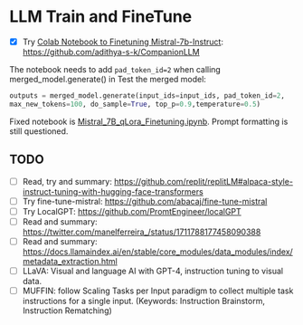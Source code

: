 # LLM Train and FineTune

- [x] Try [Colab Notebook to Finetuning Mistral-7b-Instruct](https://adithyask.medium.com/a-beginners-guide-to-fine-tuning-mistral-7b-instruct-model-0f39647b20fe): https://github.com/adithya-s-k/CompanionLLM

The notebook needs to add `pad_token_id=2` when calling merged_model.generate() in Test the merged model:

```python
outputs = merged_model.generate(input_ids=input_ids, pad_token_id=2,
max_new_tokens=100, do_sample=True, top_p=0.9,temperature=0.5)
```

Fixed notebook is [Mistral_7B_qLora_Finetuning.ipynb](./Mistral_7B_qLora_Finetuning.ipynb). Prompt formatting is still questioned.

## TODO

- [ ] Read, try and summary: https://github.com/replit/replitLM#alpaca-style-instruct-tuning-with-hugging-face-transformers
- [ ] Try fine-tune-mistral: https://github.com/abacaj/fine-tune-mistral
- [ ] Try LocalGPT: https://github.com/PromtEngineer/localGPT
- [ ] Read and summary: https://twitter.com/manelferreira_/status/1711788177458090388
- [ ] Read and summary: https://docs.llamaindex.ai/en/stable/core_modules/data_modules/index/metadata_extraction.html
- [ ] LLaVA: Visual and language AI with GPT-4, instruction tuning to visual data.
- [ ] MUFFIN: follow Scaling Tasks per Input paradigm to collect multiple task instructions for a single input. (Keywords: Instruction Brainstorm, Instruction Rematching)
